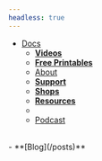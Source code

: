 ```yaml
---
headless: true
---
```

- [Docs](/docs)
  - **[Videos](/docs/videos)**
  - **[Free Printables](/docs/free-printables)**
  - [About](/docs/about)
  - **[Support](/docs/support)**
  - **[Shops](/docs/shops)**
  - **[Resources](/docs/resources)**
  - <br />
  - [Podcast](/docs/podcast)
<br />
- **[Blog](/posts)**
<br />
